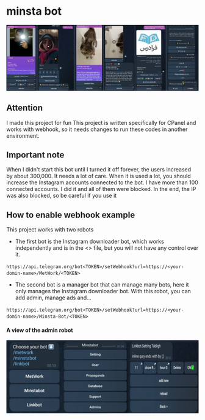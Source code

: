 # minsta bot
<img src="git_image/1.jpg">

## Attention
I made this project for fun
This project is written specifically for CPanel and works with webhook, so it needs changes to run these codes in another environment.

## Important note
When I didn't start this bot until I turned it off forever, the users increased by about 300,000. It needs a lot of care. When it is used a lot, you should increase the Instagram accounts connected to the bot. I have more than 100 connected accounts. I did it and all of them were blocked. In the end, the IP was also blocked, so be careful if you use it

## How to enable webhook example

This project works with two robots

 - The first bot is the Instagram downloader bot, which works independently and is in the <> file, but you will not have any control over it.
  
`https://api.telegram.org/bot<TOKEN>/setWebhook?url=https://<your-domin-name>/MetWork/<TOKEN>`


- The second bot is a manager bot that can manage many bots, here it only manages the Instagram downloader bot.
With this robot, you can add admin, manage ads and...

`https://api.telegram.org/bot<TOKEN>/setWebhook?url=https://<your-domin-name>/Minsta-Bot/<TOKEN>`

#### A view of the admin robot

 <img src="git_image/2.jpg">